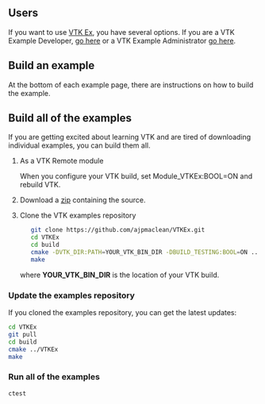 ## Users

If you want to use [VTK Ex](https://github.com/ajpmaclean/VTKEx), you have several options. If you are a VTK Example Developer, [go here](../ForDevelopers) or a VTK Example Administrator [go here](../ForAdministrators).

## Build an example

At the bottom of each example page, there are instructions on how to build the example.

## Build all of the examples

If you are getting excited about learning VTK and are tired of
downloading individual examples, you can build them all.

1. As a VTK Remote module

   When you configure your VTK build, set Module_VTKEx:BOOL=ON and rebuild VTK.

2. Download a [zip](https://github.com/ajpmaclean/VTKEx/archive/master.zip) containing the source.

3. Clone the VTK examples repository

   ``` bash
      git clone https://github.com/ajpmaclean/VTKEx.git
      cd VTKEx
      cd build
      cmake -DVTK_DIR:PATH=YOUR_VTK_BIN_DIR -DBUILD_TESTING:BOOL=ON ..
      make
   ```

   where **YOUR_VTK_BIN_DIR** is the location of your VTK build.

### Update the examples repository

If you cloned the examples repository, you can get the latest updates:

``` bash
cd VTKEx
git pull
cd build
cmake ../VTKEx
make
```

### Run all of the examples

`
ctest
`
